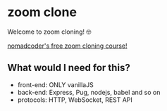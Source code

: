 # zoom clone
Welcome to zoom cloning! 🤓

[nomadcoder's free zoom cloning course!](https://nomadcoders.co/noom/lobby)


## What would I need for this?
- front-end: ONLY vanillaJS
- back-end: Express, Pug, nodejs, babel and so on
- protocols: HTTP, WebSocket, REST API

